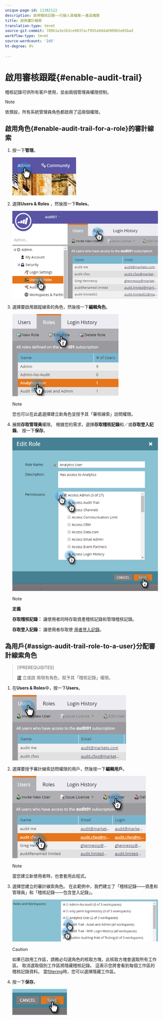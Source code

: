 ```yaml
---
unique-page-id: 11382122
description: 啟用稽核記錄——行銷人員檔案——產品檔案
title: 啟用審計線索
translation-type: tm+mt
source-git-commit: 78961a3e163ce903facf955a9dda6909b5e85bad
workflow-type: tm+mt
source-wordcount: '245'
ht-degree: 0%

---
```



# 啟用審核跟蹤{#enable-audit-trail}

稽核記錄可供所有客戶使用，並由兩個管理員權限控制。

>[!NOTE]
>
>依預設，所有系統管理員角色都啟用了這兩個權限。

## 啟用角色{#enable-audit-trail-for-a-role}的審計線索

1. 按一下&#x200B;**管理**。

   ![](assets/one-2.png)

1. 選擇&#x200B;**Users &amp; Roles** ，然後按一下&#x200B;**Roles**。

   ![](assets/two-2.png)

1. 選擇要啟用跟蹤線索的角色，然後按一下&#x200B;**編輯角色**。

   ![](assets/three-1.png)

   >[!NOTE]
   >
   >您也可以在此處選擇建立新角色並授予其「審核線索」訪問權限。

1. 展開&#x200B;**存取管理員**&#x200B;權限。 根據您的需求，選擇&#x200B;**存取稽核記錄**&#x200B;和／或&#x200B;**存取登入記錄**。 按一下&#x200B;**保存**。

   ![](assets/four-1.png)

   >[!NOTE]
   >
   >**定義**
   >
   >**存取稽核記錄：** 讓使用者同時存取資產稽核記錄和管理稽核記錄。
   >
   >**存取登入記錄：** 讓使用者存取使 [用者登入記錄](/help/marketo/product-docs/administration/audit-trail/user-login-history.md)。

## 為用戶{#assign-audit-trail-role-to-a-user}分配審計線索角色

>[!PREREQUISITES]
>
>[建](/help/marketo/product-docs/administration/users-and-roles/create-delete-edit-and-change-a-user-role.md#create-a-role) 立或啟 [](#enable-audit-trail) 用現有角色，賦予其「稽核記錄」權限。

1. 在&#x200B;**Users &amp; Roles**&#x200B;中，按一下&#x200B;**Users**。

   ![](assets/five-1.png)

1. 選擇要授予審計線索訪問權限的用戶，然後按一下&#x200B;**編輯用戶**。

   ![](assets/six-1.png)

   >[!NOTE]
   >
   >當您建立新使用者時，也會套用此程式。

1. 選擇您建立的審計線索角色。 在此範例中，我們建立了「稽核記錄——資產和管理員」和「稽核記錄——包含登入記錄」。

   ![](assets/seven-1.png)

   >[!CAUTION]
   >
   >如果已啟用工作區，請務必勾選角色的核取方塊，此核取方塊會選取所有工作區。 取消選取個別工作區將隱藏稽核記錄。 這表示您將會看到每個工作區的稽核記錄資料。 當[filtering](/help/marketo/product-docs/administration/audit-trail/filtering-in-audit-trail.md)時，您可以選擇隱藏工作區。

1. 按一下&#x200B;**保存**。

   ![](assets/eight-1.png)
